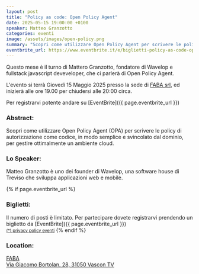 ```yaml
---
layout: post
title: "Policy as code: Open Policy Agent"
date: 2025-05-15 19:00:00 +0100
speaker: Matteo Granzotto
categories: eventi
image: /assets/images/open-policy.png
summary: "Scopri come utilizzare Open Policy Agent per scrivere le policy di autorizzazione come codice"
eventbrite_url: https://www.eventbrite.it/e/biglietti-policy-as-code-open-policy-agent-1286169029189
---
```


Questo mese è il turno di Mattero Granzotto, fondatore di Wavelop e fullstack javascript deveveloper, che ci parlerà di Open Policy Agent.

L'evento si terrà Giovedì 15 Maggio 2025 presso la sede di [FABA srl](https://maps.app.goo.gl/23Ea7TMTbzXpn7Ew7), ed inizierà alle ore 19.00 per chiudersi alle 20:00 circa.

Per registrarvi potente andare su [EventBrite]({{ page.eventbrite_url }})

<h3>Abstract:</h3>

Scopri come utilizzare Open Policy Agent (OPA) per scrivere le policy di autorizzazione come codice, in modo semplice e svincolato dal dominio, per gestire ottimalmente un ambiente cloud.

<h3>Lo Speaker:</h3>
Matteo Granzotto è uno dei founder di Wavelop, una software house di Treviso che sviluppa applicazioni web e mobile.

{% if page.eventbrite_url %}
<a id="tickets"></a>

<h3>Biglietti:</h3>
Il numero di posti è limitato. Per partecipare dovete registrarvi prendendo un biglietto da [EventBrite]({{ page.eventbrite_url }})<br/>
<small><a href="#privacy-policy">(*) privacy policy eventi</a></small>
{% endif %}

<a id="location"></a>

<h3>Location:</h3>

[FABA<br />Via Giacomo Bortolan, 28, 31050 Vascon TV](https://maps.app.goo.gl/23Ea7TMTbzXpn7Ew7)
